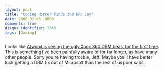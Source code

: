 ```yaml
---
layout: post
title: "Coding Horror Finds 360 DRM Joy"
date: 2008-02-06 -0800
comments: true
disqus_identifier: 1343
tags: [Gaming]
---
```

Looks like [Atwood is seeing the ugly Xbox 360 DRM beast for the first
time](http://www.codinghorror.com/blog/archives/001052.html). This is
something [I've been painfully aware
of](/archive/2008/01/28/status-on-xbox-live-drm-and-dashboard-problems.aspx)
for far longer, as have many other people. Sorry you're having trouble,
Jeff. Maybe you'll have better luck getting a DRM fix out of Microsoft
than the rest of us poor saps.

